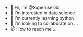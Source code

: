 - 👋 Hi, I’m @Superuser3d
- 👀 I’m interested in data science 
- 🌱 I’m currently learning python 
- 💞️ I’m looking to collaborate on ...
- 📫 How to reach me ...

<!---
Superuser3d/Superuser3d is a ✨ special ✨ repository because its `README.md` (this file) appears on your GitHub profile.
You can click the Preview link to take a look at your changes.
--->
